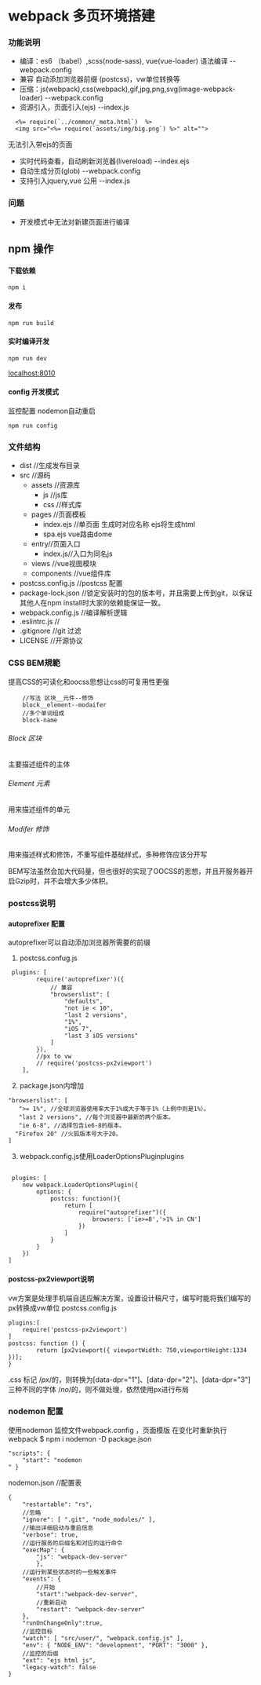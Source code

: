 # webpack 多页环境搭建

### 功能说明

+ 编译：es6 （babel）,scss(node-sass), vue(vue-loader) 语法编译 --webpack.config
+ 兼容 自动添加浏览器前缀 (postcss)，vw单位转换等
+ 压缩：js(webpack),css(webpack),gif,jpg,png,svg(image-webpack-loader) --webpack.config
+ 资源引入，页面引入(ejs) --index.js
```
  <%= require(`../common/_meta.html`)  %>
  <img src="<%= require(`assets/img/big.png`) %>" alt="">
```
无法引入带ejs的页面
+ 实时代码查看，自动刷新浏览器(livereload) --index.ejs
+ 自动生成分页(glob) --webpack.config
+ 支持引入jquery,vue 公用 --index.js

### 问题

+ 开发模式中无法对新建页面进行编译


## npm 操作

#### 下载依赖
```
npm i
```
#### 发布
```
npm run build
```


#### 实时编译开发
```
npm run dev
```
[localhost:8010](http://localhost:8010)


####  config 开发模式
监控配置 nodemon自动重启
```
npm run config
```

### 文件结构

+ dist //生成发布目录
+ src //源码
    + assets //资源库
        + js //js库
        + css //样式库
    + pages //页面模板
        + index.ejs //单页面 生成时对应名称 ejs将生成html
        + spa.ejs vue路由dome
    + entry//页面入口
        + index.js//入口为同名js
    + views //vue视图模块
    + components //vue组件库
+ postcss.config.js //postcss 配置
+ package-lock.json //锁定安装时的包的版本号，并且需要上传到git，以保证其他人在npm install时大家的依赖能保证一致。
+ webpack.config.js //编译解析逻辑
+ .eslintrc.js  //
+ .gitignore  //git 过滤
+ LICENSE //开源协议

### CSS BEM規範
提高CSS的可读化和oocss思想让css的可复用性更强

```
    //写法 区块__元件--修饰
    block__element--modaifer
    //多个单词组成
    block-name
```
###### Block 区块
主要描述组件的主体

###### Element 元素
用来描述组件的单元
###### Modifer 修饰
用来描述样式和修饰，不重写组件基础样式，多种修饰应该分开写

BEM写法虽然会加大代码量，但也很好的实现了OOCSS的思想，并且开服务器开启Gzip时，并不会增大多少体积。

### postcss说明

#### autoprefixer 配置
autoprefixer可以自动添加浏览器所需要的前缀
1. postcss.confug.js
```
 plugins: [
        require('autoprefixer')({
            // 兼容
            "browserslist": [
                "defaults",
                "not ie < 10",
                "last 2 versions",
                "1%",
                "iOS 7",
                "last 3 iOS versions"
            ]
        }),
        //px to vw
        // require('postcss-px2viewport')
    ],
```
2. package.json内增加
```
"browserslist": [
   ">= 1%", //全球浏览器使用率大于1%或大于等于1%（上例中则是1%）。
   "last 2 versions", //每个浏览器中最新的两个版本。
   "ie 6-8", //选择包含ie6-8的版本。
  "Firefox 20" //火狐版本号大于20。
]
```
3. webpack.config.js使用LoaderOptionsPluginplugins
```

 plugins: [
    new webpack.LoaderOptionsPlugin({
        options: {
            postcss: function(){
                return [
                    require("autoprefixer")({
                        browsers: ['ie>=8','>1% in CN']
                    })
                ]
            }
        }
    })
]
```

#### postcss-px2viewport说明
vw方案是处理手机端自适应解决方案，设置设计稿尺寸，编写时能将我们编写的px转换成vw单位
postcss.config.js 
```
plugins:[
    require('postcss-px2viewport')
]
postcss: function () {
        return [px2viewport({ viewportWidth: 750,viewportHeight:1334 })];
}
```
.css 标记
/*px*/的，则转换为[data-dpr="1"]、[data-dpr="2"]、[data-dpr="3"]三种不同的字体
/*no*/的，则不做处理，依然使用px进行布局


### nodemon 配置
使用nodemon 监控文件webpack.config ，页面模版 在变化时重新执行 webpack $ npm i nodemon -D package.json 
``` 
"scripts": { 
    "start": "nodemon
" }
``` 
nodemon.json 
//配置表 
```
{ 
    "restartable": "rs", 
    //忽略 
    "ignore": [ ".git", "node_modules/" ], 
    //输出详细启动与重启信息 
    "verbose": true,
    //运行服务的后缀名和对应的运行命令 
    "execMap": { 
        "js": "webpack-dev-server" 
        }, 
    //运行到某些状态时的一些触发事件 
    "events": { 
        //开始 
        "start":"webpack-dev-server",
        //重新启动 
        "restart": "webpack-dev-server" 
    },
    "runOnChangeOnly":true, 
    //监控目标 
    "watch": [ "src/user/", "webpack.config.js" ],
    "env": { "NODE_ENV": "development", "PORT": "3000" }, 
    //监控的后缀 
    "ext": "ejs html js", 
    "legacy-watch": false 
}
```